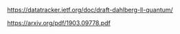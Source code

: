https://datatracker.ietf.org/doc/draft-dahlberg-ll-quantum/

https://arxiv.org/pdf/1903.09778.pdf


